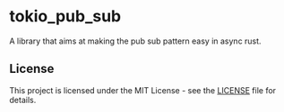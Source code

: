 # tokio_pub_sub

A library that aims at making the pub sub pattern easy in async rust.

## License

This project is licensed under the MIT License - see the [LICENSE](LICENSE) file for details.
